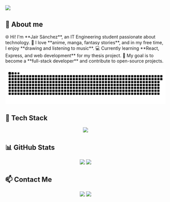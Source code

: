 <img src="https://readme-typing-svg.herokuapp.com/?font=Roboto&weight=900&size=40=true&vCenter=true&width=500&height=70&duration=4000&color=B3B3B3&lines=Hi+There!+👋;+I'm+Jair+Sánchez!;" />

<h2>📖 About me</h2> 
🌐 Hi! I'm **Jair Sánchez**, an IT Engineering student passionate about technology.  
🎨 I love **anime, manga, fantasy stories**, and in my free time, I enjoy **drawing and listening to music**.  
💻 Currently learning **React, Express, and web development** for my thesis project.  
🎯 My goal is to become a **full-stack developer** and contribute to open-source projects. 

<div align="center">
  <br>
  <img alt="snake eating my contributions" src="https://raw.githubusercontent.com/codediaz/codediaz/output/github-contribution-grid-snake.svg" />
  <br/>
</div>

<h2>🚀 Tech Stack</h2> 
<p align="center">
  <a href="https://skillicons.dev">
    <img src="https://skillicons.dev/icons?i=figma,git,docker,postman,java,py,php,c,cs,dart,html,css,js,ts,jquery,angular,react,flask,express,spring,laravel,dotnet,tailwind,bootstrap,flutter,nodejs,mysql,postgres,mongodb" />
  </a>
</p>

## 📊 GitHub Stats  
<p align="center">
  <img src="https://github-readme-stats.vercel.app/api?username=tu-usuario&show_icons=true&theme=tokyonight" width="48%"/>
  <img src="https://github-readme-streak-stats.herokuapp.com/?user=tu-usuario&theme=tokyonight" width="48%"/>
</p>

## 📫 Contact Me  
<p align="center">
  <a href="mailto:tuemail@gmail.com"><img src="https://img.shields.io/badge/Gmail-D14836?style=for-the-badge&logo=gmail&logoColor=white"></a>
  <a href="https://www.linkedin.com/in/tuusuario"><img src="https://img.shields.io/badge/LinkedIn-0A66C2?style=for-the-badge&logo=linkedin&logoColor=white"></a>
</p>
